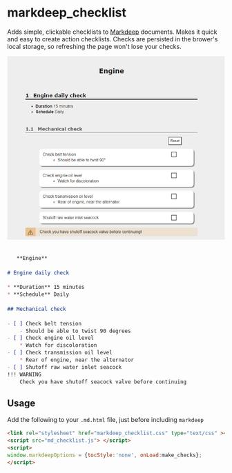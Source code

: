 # markdeep_checklist
Adds simple, clickable checklists to [Markdeep](https://casual-effects.com/markdeep/) documents. Makes it quick and easy to create action checklists. Checks are persisted in the brower's local storage, 
so refreshing the page won't lose your checks.

<img src="imgs/screenshot_1.png">

```markdown

   **Engine**
    
# Engine daily check

* **Duration** 15 minutes
* **Schedule** Daily

## Mechanical check

- [ ] Check belt tension
    - Should be able to twist 90 degrees
- [ ] Check engine oil level    
    * Watch for discoloration    
- [ ] Check transmission oil level
    * Rear of engine, near the alternator
- [ ] Shutoff raw water inlet seacock
!!! WARNING
    Check you have shutoff seacock valve before continuing

```

## Usage

Add the following to your `.md.html` file, just before including `markdeep`

```html
<link rel="stylesheet" href="markdeep_checklist.css" type="text/css" ></link>
<script src="md_checklist.js"> </script>
<script>
window.markdeepOptions = {tocStyle:'none', onLoad:make_checks};
</script>
```
